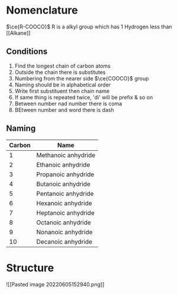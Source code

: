 # Nomenclature
$\ce{R-COOCO}$ 
R is a alkyl group which has 1 Hydrogen less than [[Alkane]]

## Conditions
1) Find the longest chain of carbon atoms
2) Outside the chain there is substitutes
3) Numbering from the nearer side $\ce{COOCO}$ group
4) Naming should be in alphabetical order
5) Write first substituent then chain name
6) If same thing is repeated twice, 'di' will be prefix & so on
7) Between number nad number there is coma
8) BEtween number and word there is dash

## Naming
| Carbon | Name      |
| ------ | --------- |
| 1      | Methanoic anhydride |
| 2      | Ethanoic anhydride |
| 3      | Propanoic anhydride |
| 4      | Butanoic anhydride |
| 5      | Pentanoic anhydride |
| 6      | Hexanoic anhydride |
| 7      | Heptanoic anhydride |
| 8      | Octanoic anhydride |
| 9      | Nonanoic anhydride  |
| 10     | Decanoic anhydride  |


# Structure
![[Pasted image 20220605152940.png]]